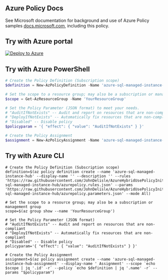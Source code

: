 # 



## Azure Policy Docs

See Microsoft documentation for background and use of Azure Policy samples [docs.microsoft.com](https://docs.microsoft.com/en-us/azure/governance/policy/samples/), including this policy.

## Try with Azure portal

[![Deploy to Azure](http://azuredeploy.net/deploybutton.png)](https://portal.azure.com/?#blade/Microsoft_Azure_Policy/CreatePolicyDefinitionBlade/uri/https%3a%2f%2fraw.githubusercontent.com%2fJohnDelisle%2fAzureHybridUsePolicyInitiative%2fmain%2fpolicies%2f%2fSQL%2fazure-sql-managed-instance-hub%2fazurepolicy.json)

## Try with Azure PowerShell

````powershell
# Create the Policy Definition (Subscription scope)
$definition = New-AzPolicyDefinition -Name 'azure-sql-managed-instance-hub' -DisplayName '' -description '' -Policy 'https://raw.githubusercontent.com/JohnDelisle/AzureHybridUsePolicyInitiative/main/policies//SQL/azure-sql-managed-instance-hub/azurepolicy.rules.json' -Parameter 'https://raw.githubusercontent.com/JohnDelisle/AzureHybridUsePolicyInitiative/main/policies//SQL/azure-sql-managed-instance-hub/azurepolicy.parameters.json' -Mode All

# Set the scope to a resource group; may also be a subscription or management group
$scope = Get-AzResourceGroup -Name 'YourResourceGroup'

# Set the Policy Parameter (JSON format) to meet your needs.
# "AuditIfNotExists" -- Audit and report on resources that are non-compliant
# "DeployIfNotExists" -- Automatically fix resources that are non-compliant
# "Disabled" -- Disable policy
$policyparam = '{ "effect": { "value": "AuditIfNotExists" } }'

# Create the Policy Assignment
$assignment = New-AzPolicyAssignment -Name 'azure-sql-managed-instance-hub-assignment' -DisplayName ' Assignment' -Scope $scope.ResourceId -PolicyDefinition $definition -PolicyParameter $policyparam
````

## Try with Azure CLI

```cli
# Create the Policy Definition (Subscription scope)
definition=$(az policy definition create --name 'azure-sql-managed-instance-hub' --display-name '' --description '' --rules 'https://raw.githubusercontent.com/JohnDelisle/AzureHybridUsePolicyInitiative/main/policies//SQL/azure-sql-managed-instance-hub/azurepolicy.rules.json' --params 'https://raw.githubusercontent.com/JohnDelisle/AzureHybridUsePolicyInitiative/main/policies//SQL/azure-sql-managed-instance-hub/azurepolicy.parameters.json' --mode All)

# Set the scope to a resource group; may also be a subscription or management group
scope=$(az group show --name 'YourResourceGroup')

# Set the Policy Parameter (JSON format)
# "AuditIfNotExists" -- Audit and report on resources that are non-compliant
# "DeployIfNotExists" -- Automatically fix resources that are non-compliant
# "Disabled" -- Disable policy
policyparam='{ "effect": { "value": "AuditIfNotExists" } }'

# Create the Policy Assignment
assignment=$(az policy assignment create --name 'azure-sql-managed-instance-hub-assignment' --display-name ' Assignment' --scope `echo $scope | jq '.id' -r` --policy `echo $definition | jq '.name' -r` --params "$policyparam")
```
